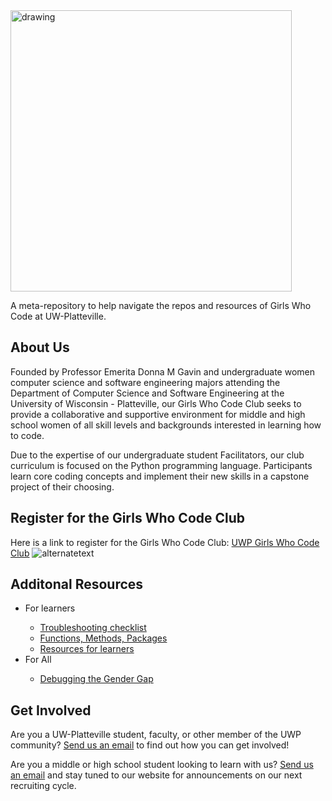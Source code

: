 <img src="GWC-UWP.png" alt="drawing" width="450"/>

A meta-repository to help navigate the repos and resources of Girls Who Code at UW-Platteville.

<h2>About Us</h2>
Founded by Professor Emerita Donna M Gavin and undergraduate women computer science and software engineering majors attending the Department of Computer Science and Software Engineering at the University of Wisconsin - Platteville, our Girls Who Code Club seeks to provide a collaborative and supportive environment for middle and high school women of all skill levels and backgrounds interested in learning how to code.

Due to the expertise of our undergraduate student Facilitators, our club curriculum is focused on the Python programming language. Participants learn core coding concepts and implement their new skills in a capstone project of their choosing.

<h2>Register for the Girls Who Code Club</h2>
Here is a link to register for the Girls Who Code Club: 
<a href="app.campdoc.com/register/uwplatteville/girlswhocodefull">UWP Girls Who Code Club</a>
<img src="url" alt="alternatetext">

<h2>Additonal Resources</h2>
<ul>
  <li>For learners</li>
    <ul>
      <li><a href="troubleshooting-checklist.md">Troubleshooting checklist</a></li>
      <li><a href="functions_methods_packages.md">Functions, Methods, Packages</a></li>
      <li><a href="learning-resources.md">Resources for learners</a></li>
    </ul>
  <li>For All</li>
  <ul>
    <li><a href="debugging-the-gender-gap.md">Debugging the Gender Gap</a></li>
  </ul>
</ul>
<h2>Get Involved</h2>
Are you a UW-Platteville student, faculty, or other member of the UWP community? <a href="mailto:girlswhocode@uwplatt.edu">Send us an email</a> to find out how you can get involved!

Are you a middle or high school student looking to learn with us? <a href="mailto:girlswhocode@uwplatt.edu">Send us an email</a> and stay tuned to our website for announcements on our next recruiting cycle.
